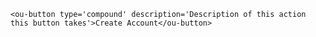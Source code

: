 `<ou-button type='compound' description='Description of this action this button takes'>Create Account</ou-button>`
